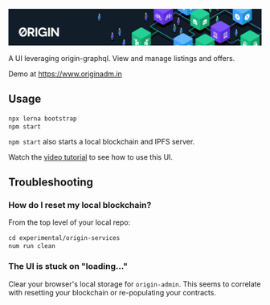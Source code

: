 ![Origin Protocol](data/origin-header.png)

A UI leveraging origin-graphql. View and manage listings and offers.

Demo at https://www.originadm.in

## Usage

    npx lerna bootstrap
    npm start

`npm start` also starts a local blockchain and IPFS server.

Watch the [video tutorial](https://drive.google.com/a/originprotocol.com/file/d/1JHXtYzl7qFyTNB62lNlOwZ_L6QCQnydB/view?usp=sharing) to see how to use this UI.

## Troubleshooting

### How do I reset my local blockchain?

From the top level of your local repo:

```
cd experimental/origin-services
num run clean
```

### The UI is stuck on "loading..."

Clear your browser's local storage for `origin-admin`. This seems to correlate with resetting your blockchain or re-populating your contracts.

